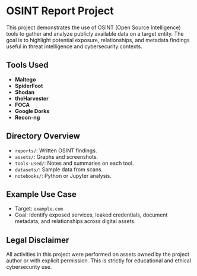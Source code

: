 # OSINT Report Project

This project demonstrates the use of OSINT (Open Source Intelligence) tools to gather and analyze publicly available data on a target entity. The goal is to highlight potential exposure, relationships, and metadata findings useful in threat intelligence and cybersecurity contexts.

## Tools Used
- **Maltego**
- **SpiderFoot**
- **Shodan**
- **theHarvester**
- **FOCA**
- **Google Dorks**
- **Recon-ng**

## Directory Overview
- `reports/`: Written OSINT findings.
- `assets/`: Graphs and screenshots.
- `tools-used/`: Notes and summaries on each tool.
- `datasets/`: Sample data from scans.
- `notebooks/`: Python or Jupyter analysis.

## Example Use Case
- Target: `example.com`
- Goal: Identify exposed services, leaked credentials, document metadata, and relationships across digital assets.

## Legal Disclaimer
All activities in this project were performed on assets owned by the project author or with explicit permission. This is strictly for educational and ethical cybersecurity use.
